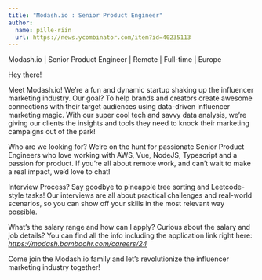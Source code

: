 ```yaml
---
title: "Modash.io : Senior Product Engineer"
author:
  name: pille-riin
  url: https://news.ycombinator.com/item?id=40235113
---
```

Modash.io | Senior Product Engineer | Remote | Full-time | Europe

Hey there!

Meet Modash.io! We’re a fun and dynamic startup shaking up the influencer marketing industry. Our goal? To help brands and creators create awesome connections with their target audiences using data-driven influencer marketing magic. With our super cool tech and savvy data analysis, we’re giving our clients the insights and tools they need to knock their marketing campaigns out of the park!

Who are we looking for?
We’re on the hunt for passionate Senior Product Engineers who love working with AWS, Vue, NodeJS, Typescript and a passion for product. If you’re all about remote work, and can’t wait to make a real impact, we’d love to chat!

Interview Process?
Say goodbye to pineapple tree sorting and Leetcode-style tasks! Our interviews are all about practical challenges and real-world scenarios, so you can show off your skills in the most relevant way possible.

What’s the salary range and how can I apply?
Curious about the salary and job details? You can find all the info including the application link right here: *<a href="https:&#x2F;&#x2F;modash.bamboohr.com&#x2F;careers&#x2F;24" rel="nofollow">https:&#x2F;&#x2F;modash.bamboohr.com&#x2F;careers&#x2F;24</a>*

Come join the Modash.io family and let’s revolutionize the influencer marketing industry together!
